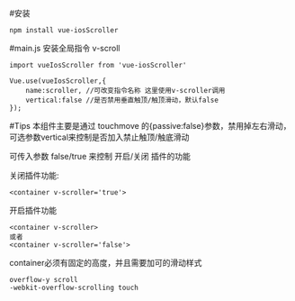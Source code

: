 #安装

    npm install vue-iosScroller

#main.js 安装全局指令 v-scroll

    import vueIosScroller from 'vue-iosScroller'

    Vue.use(vueIosScroller,{
        name:scroller, //可改变指令名称 这里使用v-scroller调用
        vertical:false //是否禁用垂直触顶/触顶滑动，默认false
    });

#Tips
本组件主要是通过 touchmove 的{passive:false}参数，禁用掉左右滑动，可选参数vertical来控制是否加入禁止触顶/触底滑动

可传入参数 false/true 来控制 开启/关闭 插件的功能

关闭插件功能:

    <container v-scroller='true'>

开启插件功能

    <container v-scroller>
    或者 
    <container v-scroller='false'>

container必须有固定的高度，并且需要加可的滑动样式

    overflow-y scroll
    -webkit-overflow-scrolling touch
